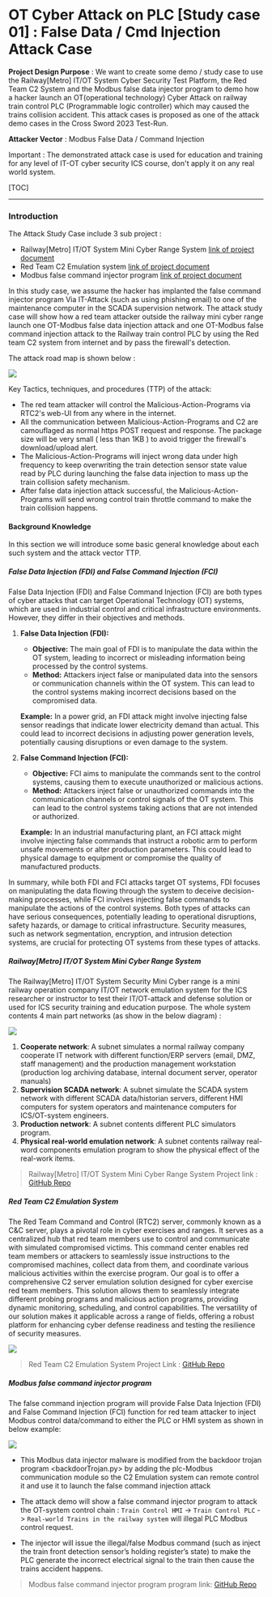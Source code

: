 # OT Cyber Attack on PLC [Study case 01] : False Data / Cmd Injection Attack Case

**Project Design Purpose** : We want to create some demo / study case to use the Railway[Metro] IT/OT System Cyber Security Test Platform, the Red Team C2 System and the Modbus false data injector program to demo how a hacker launch an OT(operational technology) Cyber Attack on railway train control PLC (Programmable logic controller) which may caused the trains collision accident. This attack cases is proposed as one of the attack demo cases in the Cross Sword 2023 Test-Run.

**Attacker Vector** :  Modbus False Data / Command Injection

Important : The demonstrated attack case is used for education and training for any level of IT-OT cyber security ICS course, don't apply it on any real world system.

[TOC]

------

### Introduction

The Attack Study Case include 3 sub project : 

- Railway[Metro] IT/OT System Mini Cyber Range System [link of project document](https://github.com/LiuYuancheng/Railway_IT_OT_System_Cyber_Security_Platform)
- Red Team C2 Emulation system [link of project document](https://github.com/LiuYuancheng/Python_Malwares_Repo/tree/main/src/c2Emulator)
- Modbus false command injector program [link of project document](https://github.com/LiuYuancheng/Python_Malwares_Repo/tree/main/src/falseCmdInjector) 

In this study case, we assume the hacker has implanted the false command injector program Via IT-Attack (such as using phishing email) to one of the maintenance computer in the SCADA supervision network. The attack study case will show how a red team attacker outside the railway mini cyber range launch one OT-Modbus false data injection attack and one OT-Modbus false command injection attack to the Railway train control PLC by using the Red team C2 system from internet and by pass the firewall's detection.

The attack road map is shown below : 

![](img/attackRoadmap.png)

Key Tactics, techniques, and procedures (TTP) of the attack: 

- The red team attacker will control the Malicious-Action-Programs via RTC2's web-UI from any where in the internet.
- All the communication between Malicious-Action-Programs and C2 are camouflaged as normal https POST request and response. The package size will be very small ( less than 1KB ) to avoid trigger the firewall's download/upload alert.
- The Malicious-Action-Programs will inject wrong data under high frequency to keep overwriting the train detection sensor state value read by PLC during launching the false data injection to mass up the train collision safety mechanism. 
- After false data injection attack successful, the Malicious-Action-Programs will send wrong control train throttle command to make the train collision happens. 

#### Background Knowledge 

In this section we will introduce some basic general knowledge about each such system and the attack vector TTP. 

##### False Data Injection (FDI) and False Command Injection (FCI)

False Data Injection (FDI) and False Command Injection (FCI) are both types of cyber attacks that can target Operational Technology (OT) systems, which are used in industrial control and critical infrastructure environments. However, they differ in their objectives and methods.

1. **False Data Injection (FDI):**

   - **Objective:** The main goal of FDI is to manipulate the data within the OT system, leading to incorrect or misleading information being processed by the control systems.
   - **Method:** Attackers inject false or manipulated data into the sensors or communication channels within the OT system. This can lead to the control systems making incorrect decisions based on the compromised data.

   **Example:** In a power grid, an FDI attack might involve injecting false sensor readings that indicate lower electricity demand than actual. This could lead to incorrect decisions in adjusting power generation levels, potentially causing disruptions or even damage to the system.

2. **False Command Injection (FCI):**

   - **Objective:** FCI aims to manipulate the commands sent to the control systems, causing them to execute unauthorized or malicious actions.
   - **Method:** Attackers inject false or unauthorized commands into the communication channels or control signals of the OT system. This can lead to the control systems taking actions that are not intended or authorized.

   **Example:** In an industrial manufacturing plant, an FCI attack might involve injecting false commands that instruct a robotic arm to perform unsafe movements or alter production parameters. This could lead to physical damage to equipment or compromise the quality of manufactured products.

In summary, while both FDI and FCI attacks target OT systems, FDI focuses on manipulating the data flowing through the system to deceive decision-making processes, while FCI involves injecting false commands to manipulate the actions of the control systems. Both types of attacks can have serious consequences, potentially leading to operational disruptions, safety hazards, or damage to critical infrastructure. Security measures, such as network segmentation, encryption, and intrusion detection systems, are crucial for protecting OT systems from these types of attacks.



##### Railway[Metro] IT/OT System Mini Cyber Range System

The Railway[Metro] IT/OT System Security Mini Cyber range is a mini railway operation company IT/OT network emulation system for the ICS researcher or instructor to test their IT/OT-attack and defense solution or used for ICS security training and education purpose. The whole system contents 4 main part networks (as show in the below diagram) :

![](img/railwayCyberRange.jpg)

1. **Cooperate network**: A subnet simulates a normal railway company cooperate IT network with different function/ERP servers (email, DMZ, staff management) and the production management workstation (production log archiving database, internal document server, operator manuals)
2. **Supervision SCADA network**: A subnet simulate the SCADA system network with different SCADA data/historian servers, different HMI computers for system operators and maintenance computers for ICS/OT-system engineers.
3. **Production network**: A subnet contents different PLC simulators program.
4. **Physical real-world emulation network**: A subnet contents railway real-word components emulation program to show the physical effect of the real-work items.

>  Railway[Metro] IT/OT System Mini Cyber Range System Project link : [GitHub Repo](https://github.com/LiuYuancheng/Railway_IT_OT_System_Cyber_Security_Platform)



##### Red Team C2 Emulation System

The Red Team Command and Control (RTC2) server, commonly known as a C&C server, plays a pivotal role in cyber exercises and ranges. It serves as a centralized hub that red team members use to control and communicate with simulated compromised victims. This command center enables red team members or attackers to seamlessly issue instructions to the compromised machines, collect data from them, and coordinate various malicious activities within the exercise program. Our goal is to offer a comprehensive C2 server emulation solution designed for cyber exercise red team members. This solution allows them to seamlessly integrate different probing programs and malicious action programs, providing dynamic monitoring, scheduling, and control capabilities. The versatility of our solution makes it applicable across a range of fields, offering a robust platform for enhancing cyber defense readiness and testing the resilience of security measures.

![](img/c2overview.png)

> Red Team C2 Emulation System Project Link : [GitHub Repo](https://github.com/LiuYuancheng/Python_Malwares_Repo/tree/main/src/c2Emulator)



##### Modbus false command injector program

The false command injection program will provide False Data Injection (FDI) and False Command Injection (FCI) function for red team attacker to inject Modbus control data/command to either the PLC or HMI system as shown in below example: 

![](img/falseDataInjection.png)

- This Modbus data injector malware is modified from the backdoor trojan program <backdoorTrojan.py> by adding the plc-Modbus communication module so the C2 Emulation system can remote control it and use it to launch the false command injection attack 

- The attack demo will show a false command injector program to attack the OT-system control chain : `Train Control HMI` -> `Train Control PLC` -> `Real-world Trains in the railway system` will illegal PLC Modbus control request. 
- The injector will issue the illegal/false Modbus command (such as inject the train front detection sensor’s holding register’s state) to make the PLC generate the incorrect electrical signal to the train then cause the trains accident happens.

> Modbus false command injector program program link: [GitHub Repo](https://github.com/LiuYuancheng/Python_Malwares_Repo/tree/main/src/falseCmdInjector)